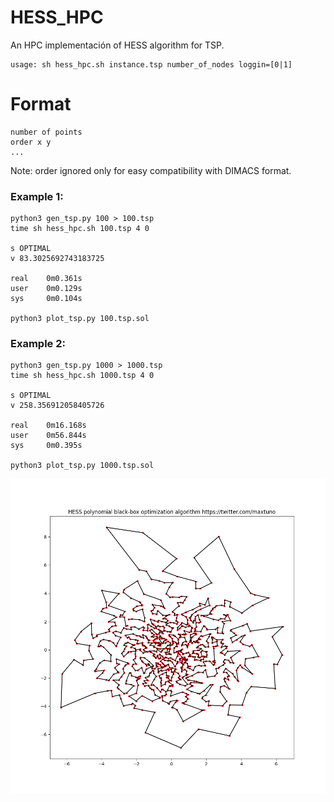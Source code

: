 # HESS_HPC
An HPC implementación of HESS algorithm for TSP.

    usage: sh hess_hpc.sh instance.tsp number_of_nodes loggin=[0|1]
  
# Format

    number of points
    order x y
    ...

Note: order ignored only for easy compatibility with DIMACS format.

### Example 1:
    python3 gen_tsp.py 100 > 100.tsp
    time sh hess_hpc.sh 100.tsp 4 0

    s OPTIMAL
    v 83.3025692743183725

    real    0m0.361s
    user    0m0.129s
    sys     0m0.104s

    python3 plot_tsp.py 100.tsp.sol
  
 ### Example 2:
    python3 gen_tsp.py 1000 > 1000.tsp
    time sh hess_hpc.sh 1000.tsp 4 0

    s OPTIMAL
    v 258.356912058405726

    real    0m16.168s
    user    0m56.844s
    sys     0m0.395s

    python3 plot_tsp.py 1000.tsp.sol
    
[<img src="https://github.com/maxtuno/HESS_HPC/blob/main/bin/1000.tsp.sol_tour.png">](https://twitter.com/maxtuno)
  
